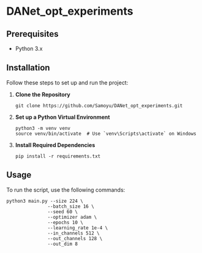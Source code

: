 # DANet_opt_experiments
## Prerequisites

- Python 3.x

## Installation

Follow these steps to set up and run the project:

1. **Clone the Repository**
   ```
   git clone https://github.com/Samoyu/DANet_opt_experiments.git
   ```

2. **Set up a Python Virtual Environment**
   ```
   python3 -m venv venv
   source venv/bin/activate  # Use `venv\Scripts\activate` on Windows
   ```

3. **Install Required Dependencies**
   ```
   pip install -r requirements.txt
   ```


## Usage

To run the script, use the following commands:

```
python3 main.py --size 224 \
               --batch_size 16 \
               --seed 60 \
               --optimizer adam \
               --epochs 10 \
               --learning_rate 1e-4 \
               --in_channels 512 \
               --out_channels 128 \
               --out_dim 8
```